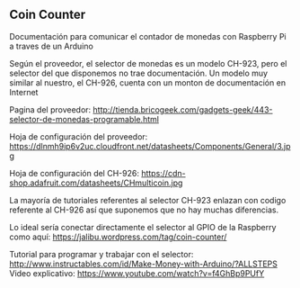 ## Coin Counter

Documentación para comunicar el contador de monedas con Raspberry Pi a traves de un Arduino

Según el proveedor, el selector de monedas es un modelo CH-923, pero el selector del que disponemos no trae documentación.
Un modelo muy similar al nuestro, el CH-926, cuenta con un monton de documentación en Internet

Pagina del proveedor: http://tienda.bricogeek.com/gadgets-geek/443-selector-de-monedas-programable.html

Hoja de configuración del proveedor: https://dlnmh9ip6v2uc.cloudfront.net/datasheets/Components/General/3.jpg

Hoja de configuración del CH-926: https://cdn-shop.adafruit.com/datasheets/CHmulticoin.jpg

La mayoría de tutoriales referentes al selector CH-923 enlazan con codigo referente al CH-926 así que suponemos que no hay muchas diferencias.

Lo ideal sería conectar directamente el selector al GPIO de la Raspberry como aquí: https://jalibu.wordpress.com/tag/coin-counter/

Tutorial para programar y trabajar con el selector: http://www.instructables.com/id/Make-Money-with-Arduino/?ALLSTEPS
Video explicativo: https://www.youtube.com/watch?v=f4GhBp9PUfY

